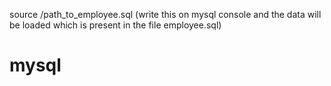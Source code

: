 source /path_to_employee.sql (write this on  mysql console and the data will be loaded which is present in the file employee.sql)
# mysql
